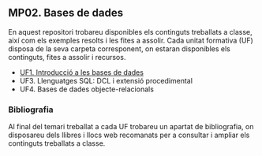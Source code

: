 ## MP02. Bases de dades

En aquest repositori trobareu disponibles els continguts treballats a classe, així com els exemples resolts i les fites a assolir.
Cada unitat formativa (UF) disposa de la seva carpeta corresponent, on estaran disponibles els continguts, fites a assolir i recursos.

- [UF1. Introducció a les bases de dades](UF1/intro_bbdd.md)
- UF3. Llenguatges SQL: DCL i extensió procedimental
- UF4. Bases de dades objecte-relacionals

### Bibliografia

Al final del temari treballat a cada UF trobareu un apartat de bibliografia, on disposareu dels llibres i llocs web recomanats per a consultar i ampliar els continguts treballats a classe. 